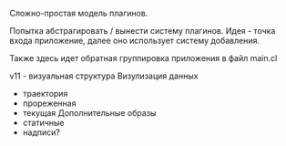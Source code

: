 Сложно-простая модель плагинов.

Попытка абстрагировать / вынести систему плагинов.
Идея - точка входа приложение, далее оно использует систему добавления.

Также здесь идет обратная группировка приложения в файл main.cl

v11 - визуальная структура
Визулизация данных
 - траектория
 - прореженная
 - текущая
Дополнительные образы
 - статичные
 - надписи?